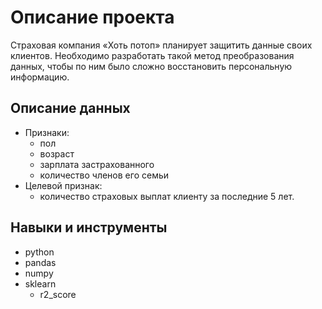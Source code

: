 # Описание проекта
Страховая компания «Хоть потоп» планирует защитить данные своих клиентов. Необходимо разработать такой метод преобразования данных, чтобы по ним было сложно восстановить персональную информацию.

## Описание данных
- Признаки:
  - пол
  - возраст
  - зарплата застрахованного
  - количество членов его семьи
- Целевой признак:
  - количество страховых выплат клиенту за последние 5 лет.

## Навыки и инструменты
- python
- pandas
- numpy
- sklearn
  - r2_score

